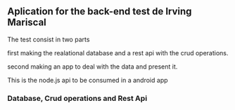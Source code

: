 ## Aplication for the back-end test de Irving Mariscal

The test consist in two parts

first making the realational database and a rest api with the crud operations.

second making an app to deal with the data and present it.

This is the node.js api to be consumed in a android app

### Database, Crud operations and Rest Api

 





